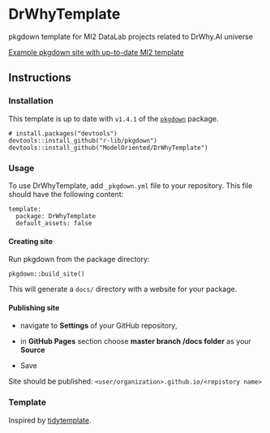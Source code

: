 # DrWhyTemplate
pkgdown template for MI2 DataLab projects related to DrWhy.AI universe

[Example pkgdown site with up-to-date MI2 template](https://mi2-warsaw.github.io/auditor/index.html)

## Instructions

### Installation

This template is up to date with `v1.4.1` of the [`pkgdown`](https://github.com/r-lib/pkgdown) package.

```
# install.packages("devtools")
devtools::install_github("r-lib/pkgdown")
devtools::install_github("ModelOriented/DrWhyTemplate")
```

### Usage

To use DrWhyTemplate, add `_pkgdown.yml` file to your repository. 
This file should have the following content:

```
template:
  package: DrWhyTemplate
  default_assets: false
```

#### Creating site

Run pkgdown from the package directory:
```
pkgdown::build_site()
```
This will generate a `docs/` directory with a website for your package.


#### Publishing site 

- navigate to **Settings** of your GitHub repository,

- in **GitHub Pages** section choose **master branch /docs folder** as your **Source**

- Save

Site should be published: `<user/organization>.github.io/<repistory name>`

### Template

Inspired by [tidytemplate](https://github.com/tidyverse/tidytemplate/).
